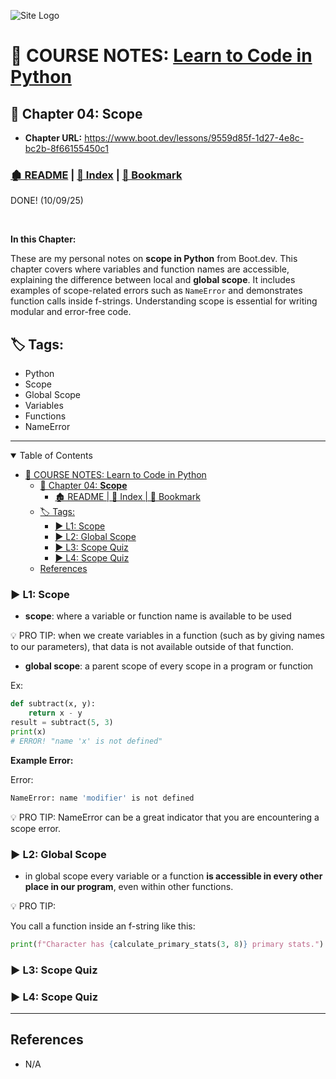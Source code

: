<!-- 🔗 Custom Stylesheet -->
<link rel="stylesheet" href="../../_css/main.css">

<!-- 🖼️ Site Logo -->
![Site Logo](/_pix/logos/logo-ehw-kb-h32.png)


<!-- 📝 Title -->
# 📒 COURSE NOTES: <span class="course-title">[Learn to Code in Python](https://www.boot.dev/lessons/78b4646f-85aa-42c7-ba46-faec2f0902a9)</span>


## 📂 Chapter 04: **Scope**

* **Chapter URL:** https://www.boot.dev/lessons/9559d85f-1d27-4e8c-bc2b-8f66155450c1


<!-- 🧭 Navigation -->
### [🏚️ README](../../README.md) | [📁 Index](index.md) | [🔖 Bookmark](#bookmark)

<span class="success-banner">DONE! (10/09/25)</span>

<br>

**In this Chapter:**

<section class="ehw-doc-descr">

These are my personal notes on **scope in Python** from Boot.dev. This chapter covers where variables and function names are accessible, explaining the difference between local and **global scope**. It includes examples of scope-related errors such as `NameError` and demonstrates function calls inside f-strings. Understanding scope is essential for writing modular and error-free code.

</section>

<!-- 🏷️ RELATED TAGS -->
<section id="sec-tags">

## 🏷️ Tags:

- Python  
- Scope  
- Global Scope  
- Variables  
- Functions  
- NameError

</section>

---


<!-- 📖 TOC (Table of Content) -->
<details open>

<summary>Table of Contents</summary>

- [📒 COURSE NOTES: Learn to Code in Python](#-course-notes-learn-to-code-in-python)
  - [📂 Chapter 04: **Scope**](#-chapter-04-scope)
    - [🏚️ README | 📁 Index | 🔖 Bookmark](#️-readme---index---bookmark)
  - [🏷️ Tags:](#️-tags)
    - [▶️ L1: Scope](#️-l1-scope)
    - [▶️ L2: Global Scope](#️-l2-global-scope)
    - [▶️ L3: Scope Quiz](#️-l3-scope-quiz)
    - [▶️ L4: Scope Quiz](#️-l4-scope-quiz)
  - [References](#references)


</details>
<!-- Lesson Notes -->


### ▶️ L1: Scope


- **scope**: where a variable or function name is available to be used

<section class="info-banner"><span>💡 PRO TIP: </span>
when we create variables in a function (such as by giving names to our parameters), that data is not available outside of that function.
</section>

- **global scope**: a parent scope of every scope in a program or function

Ex:

```py
def subtract(x, y):
    return x - y
result = subtract(5, 3)
print(x)
# ERROR! "name 'x' is not defined"
```

**Example Error:**

<section class="error-banner">Error:

```sh
NameError: name 'modifier' is not defined
```

</section>


<section class="info-banner"><span>💡 PRO TIP: </span>
NameError can be a great indicator that you are encountering a scope error.

</section>



### ▶️ L2: Global Scope

- in global scope every variable or a function **is accessible in every other place in our program**, even within other functions.

<section class="info-banner"><span>💡 PRO TIP: </span>

You call a function inside an f-string like this:

```py
print(f"Character has {calculate_primary_stats(3, 8)} primary stats.")
```

</section>

### ▶️ L3: Scope Quiz
### ▶️ L4: Scope Quiz


<!-- END Lesson Notes -->

---


## References

- N/A

